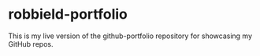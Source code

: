 # robbield-portfolio
This is my live version of the github-portfolio repository for showcasing my GitHub repos. 

